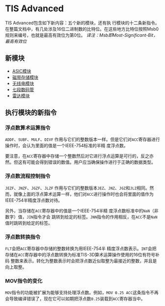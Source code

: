 # TIS Advanced

TIS Advanced包含如下新内容：五个新的模块，还有执 行模块的十二条新指令。
在整篇文档中，有几处涉及16位二进制数的比特位。在这些地方比特位按照Msb0规则来编号，也就是最高有效位为第0位。
*译注：Msb即Most-Significant-Bit，最高有效位*

## 新模块

- [ASIC模块](modules/asic_module.md)
- [磁带存储模块](modules/tape_storage.md)
- [无线电模块](modules/radio_module.md)
- [七段数码管](modules/seven_segment_display.md)
- [雷达模块](modules/radar_module.md)

## 执行模块的新指令

### 浮点数算术运算指令

`ADDF`、`SUBF`、`MULF`、`DIVF`
作用与它们的整数版本一样。但是它们对`ACC`寄存器进行操作时，会认为里面的值是一个IEEE-754标准的半精 度浮点数。

要注意，在`ACC`寄存器中存储一个整数然后对它进行浮点运算是可行的，反之亦然。但这有可能会得到错误的数值。用户应当确保操作进行于正确的数据类型。

### 浮点数流程控制指令

`JEZF`、`JNZF`、`JGZF`、`JLZF`
作用与它们的整数版本`JEZ`、`JNZ`、`JGZ`和`JLZ`相同。然 而，就像上面的浮点算术运算一样，他们对`ACC`进行操作时也会将里面的值作为IEEE-754半精度浮点数对待。

另外，当存储在`ACC`寄存器中的值是一个IEEE-754半精 度浮点数标准中的`NaN`（非数字）值，`JIN`指令才会 跳转到给定的标签。`JNN`指令的作用相反，在`ACC`不是`NaN`值时跳转到给定的标签。

### 浮点数转换指令

`FLT`会把`ACC`寄存器中存储的整数转换为用IEEE-754半 精度浮点数表示。`INT`会把存储在`ACC`寄存器中的浮点数转换为标准TIS-3D算术运算操作使用的16位有符号补码 整数来表示。转化为整数表示时会把浮点数近似取整为最接近的整数，并且是向上取整。

### MOV指令的变化

`MOV`指令的功能被扩展为能够支持处理浮点数。例如，`MOV 0.25 ACC`这条指令不再会导致编译错误了，现在它可以如期把浮点数`0.25`装载到`ACC`寄存器当中。
